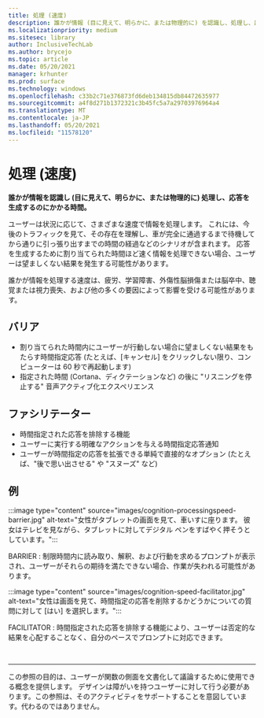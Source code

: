 ```yaml
---
title: 処理 (速度)
description: 誰かが情報 (目に見えて、明らかに、または物理的に) を認識し、処理し、応答を生成するのにかかる時間
ms.localizationpriority: medium
ms.sitesec: library
author: InclusiveTechLab
ms.author: brycejo
ms.topic: article
ms.date: 05/20/2021
manager: krhunter
ms.prod: surface
ms.technology: windows
ms.openlocfilehash: c33b2c71e376873fd6deb134815db84472635977
ms.sourcegitcommit: a4f8d271b1372321c3b45fc5a7a29703976964a4
ms.translationtype: MT
ms.contentlocale: ja-JP
ms.lasthandoff: 05/20/2021
ms.locfileid: "11578120"
---
```

# <a name="processing-speed"></a>処理 (速度)

**誰かが情報を認識し (目に見えて、明らかに、または物理的に) 処理し、応答を生成するのにかかる時間。**

ユーザーは状況に応じて、さまざまな速度で情報を処理します。 これには、今後のトラフィックを見て、その存在を理解し、車が完全に通過するまで待機してから通りに引っ張り出すまでの時間の経過などのシナリオが含まれます。 応答を生成するために割り当てられた時間ほど速く情報を処理できない場合、ユーザーは望ましくない結果を発生する可能性があります。

誰かが情報を処理する速度は、疲労、学習障害、外傷性脳損傷または脳卒中、聴覚または視力喪失、および他の多くの要因によって影響を受ける可能性があります。

## <a name="barriers"></a>バリア

* 割り当てられた時間内にユーザーが行動しない場合に望ましくない結果をもたらす時間指定応答 (たとえば、[キャンセル] をクリックしない限り、コンピューターは 60 秒で再起動します)
* 指定された時間 (Cortana、ディクテーションなど) の後に "リスニングを停止する" 音声アクティブ化エクスペリエンス

## <a name="facilitators"></a>ファシリテーター

* 時間指定された応答を排除する機能
* ユーザーに実行する明確なアクションを与える時間指定応答通知
* ユーザーが時間指定の応答を拡張できる単純で直接的なオプション (たとえば、"後で思い出させる" や "スヌーズ" など)

## <a name="examples"></a>例

:::image type="content" source="images/cognition-processingspeed-barrier.jpg" alt-text="女性がタブレットの画面を見て、車いすに座ります。 彼女はテレビを見ながら、タブレットに対してデジタル ペンをすばやく押そうとしています。":::

BARRIER : 制限時間内に読み取り、解釈、および行動を求めるプロンプトが表示され、ユーザーがそれらの期待を満たできない場合、作業が失われる可能性があります。

:::image type="content" source="images/cognition-speed-facilitator.jpg" alt-text="女性は画面を見て、時間指定の応答を削除するかどうかについての質問に対して [はい] を選択します。":::

FACILITATOR : 時間指定された応答を排除する機能により、ユーザーは否定的な結果を心配することなく、自分のペースでプロンプトに対応できます。


&nbsp;

[comment]: # (フッター ステートメント)
___
この参照の目的は、ユーザーが関数の側面を文書化して議論するために使用できる概念を提供します。 デザインは障がいを持つユーザーに対して行う必要があります。この参照は、そのアクティビティをサポートすることを意図しています。代わるのではありません。 